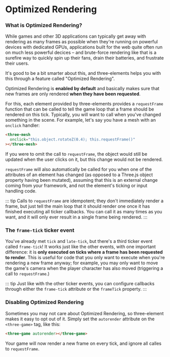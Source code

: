 # Optimized Rendering

### What is Optimized Rendering?

While games and other 3D applications can typically get away with rendering as many frames as possible when they're running on powerful devices with dedicated GPUs, applications built for the web quite often run on much less powerful decices &ndash; and brute-force rendering like that is a surefire way to quickly spin up their fans, drain their batteries, and frustrate their users.

It's good to be a bit smarter about this, and three-elements helps you with this through a feature called "Optimized Rendering".

Optimized Rendering is **enabled by default** and basically makes sure that new frames are only rendered **when they have been requested**.

For this, each element provided by three-elements provides a `requestFrame` function that can be called to tell the game loop that a frame should be rendered on this tick. Typically, you will want to call when you've changed something in the scene. For example, let's say you have a mesh with an `onclick` handler:

```html
<three-mesh
  onclick="this.object.rotateZ(0.4); this.requestFrame()"
></three-mesh>
```

If you were to omit the call to `requestFrame`, the object would still be updated when the user clicks on it, but this change would not be rendered.

`requestFrame` will also automatically be called for you when one of the attributes of an element has changed (as opposed to a Three.js object property having been mutated), assuming that this is an external change coming from your framework, and not the element's ticking or input handling code.

::: tip
Calls to `requestFrame` are idempotent; they don't immediately render a frame, but just tell the main loop that it should render one once it has finished executing all ticker callbacks. You can call it as many times as you want, and it will only ever result in a single frame being rendered.
:::

### The `frame-tick` ticker event

You've already met `tick` and `late-tick`, but there's a third ticker event called `frame-tick`! It works just like the other events, with one important difference: it is **only executed on ticks where a frame has been requested to render**. This is useful for code that you only want to execute when you're rendering a new frame anyway; for example, you may only want to move the game's camera when the player character has also moved (triggering a call to `requestFrame`.)

::: tip
Just like with the other ticker events, you can configure callbacks through either the `frame-tick` attribute or the `frameTick` property.
:::

### Disabling Optimized Rendering

Sometimes you may not care about Optimized Rendering, so three-element makes it easy to opt out of it. Simply set the `autorender` attribute on the `<three-game>` tag, like this:

```html
<three-game autorender></three-game>
```

Your game will now render a new frame on every tick, and ignore all calles to `requestFrame`.
